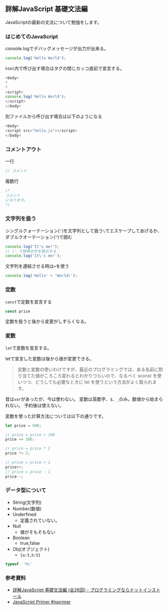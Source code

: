 ## 詳解JavaScript 基礎文法編

JavaScriptの最新の文法について勉強をします。


### はじめてのJavaScript

console.logでデバッグメッセージが出力が出来る。

```js
console.log('Hello World');
```

`html`内で呼び出す場合は<body>タグの閉じカッコ直前で宣言する。

```js
<body>
*
*
<script>
console.log('Hello World');
</script>
</body>

```

別ファイルから呼び出す場合は以下のようになる

```js
<body>
<script src="hello.js"></script>
</body>
```

### コメントアウト

一行

```js
// コメント
```


複数行

```js
/*
コメント
になります。
*/
```

### 文字列を扱う

シングルクォーテーション(`'`)を文字列として扱う`\`でエスケープしてあげるか、ダブルクオーテーション(`"`)で囲む

```js
console.log("It's me!");
// \' で特殊文字を表示する
console.log('It\'s me!');
```
文字列を連結させる時は`+`を使う

```js
console.log('Hello' + 'World!');
```

### 定数

`const`で定数を宣言する

```js
const price
```

定数を扱うと後から変更がしずらくなる。

### 変数

`let`で変数を宣言する。

letで宣言した変数は後から値が変更できる。


>定数と変数の使いわけですが、最近のプログラミングでは、ある名前に割り当てた値がころころ変わるとわかりづらいので、なるべく sconst を使いつつ、どうしても必要なときに let を使うという方法がよく取られます。

昔は`var`があったが、今は使わない。
変数は英数字、`$`、`_`のみ。数値から始まられない。
予約後は使えない。

変数を使った計算方法については以下の通りです。

```js
let price = 500;

// price = price + 100
price += 100;

// price = price * 2
price *= 2;

// price = price + 1
price++;
// price = price - 1
price--;
```

### データ型について

- String(文字列)
- Number(数値)
- Underfined
  - 定義されていない。
- Null
  - 値がそもそもない
- Boolean
  - true,false
- Obj(オブジェクト)
  - `{a:3,b:5}`

```js
typeof  'hi'
```

### 参考資料

- [詳解JavaScript 基礎文法編 (全26回) - プログラミングならドットインストール](https://dotinstall.com/lessons/basic_javascript_grammer_v2)
- [JavaScript Primer #jsprimer](https://jsprimer.net/)
